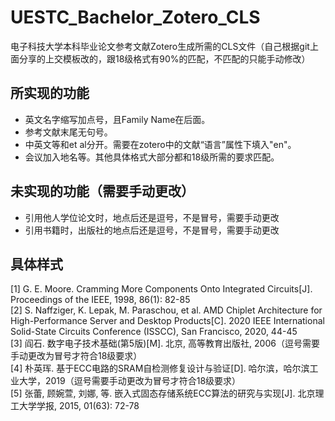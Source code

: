 # UESTC_Bachelor_Zotero_CLS
电子科技大学本科毕业论文参考文献Zotero生成所需的CLS文件（自己根据git上面分享的上交模板改的，跟18级格式有90%的匹配，不匹配的只能手动修改）
## 所实现的功能
  - 英文名字缩写加点号，且Family Name在后面。
  - 参考文献末尾无句号。
  - 中英文等和et al分开。需要在zotero中的文献“语言”属性下填入"en"。
  - 会议加入地名等。其他具体格式大部分都和18级所需的要求匹配。
## 未实现的功能（需要手动更改）
  - 引用他人学位论文时，地点后还是逗号，不是冒号，需要手动更改
  - 引用书籍时，出版社的地点后还是逗号，不是冒号，需要手动更改
## 具体样式
  [1]	G. E. Moore. Cramming More Components Onto Integrated Circuits[J]. Proceedings of the IEEE, 1998, 86(1): 82-85 \
  [2]	S. Naffziger, K. Lepak, M. Paraschou, et al. AMD Chiplet Architecture for High-Performance Server and Desktop Products[C]. 2020 IEEE International Solid-State Circuits Conference (ISSCC), San Francisco, 2020, 44-45 \
  [3]	阎石. 数字电子技术基础(第5版)[M]. 北京, 高等教育出版社, 2006（逗号需要手动更改为冒号才符合18级要求） \
  [4]	朴英珲. 基于ECC电路的SRAM自检测修复设计与验证[D]. 哈尔滨，哈尔滨工业大学，2019（逗号需要手动更改为冒号才符合18级要求） \
  [5]	张蕾, 顾婉萱, 刘娜, 等. 嵌入式固态存储系统ECC算法的研究与实现[J]. 北京理工大学学报, 2015, 01(63): 72-78
